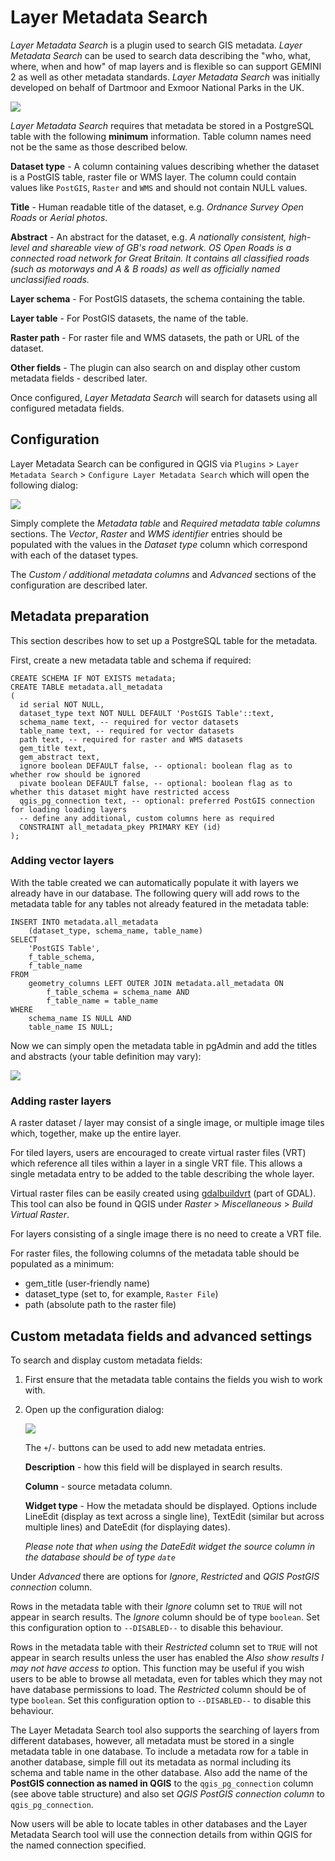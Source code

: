 # Layer Metadata Search

*Layer Metadata Search* is a plugin used to search GIS metadata. *Layer Metadata Search* can be used to search data describing the "who, what, where, when and how" of map layers and is flexible so can support GEMINI 2 as well as other metadata standards. *Layer Metadata Search* was initially developed on behalf of Dartmoor and Exmoor National Parks in the UK.

![](./Images/geo_cat.png)

*Layer Metadata Search* requires that metadata be stored in a PostgreSQL table with the following **minimum** information. Table column names need not be the same as those described below.

**Dataset type** - A column containing values describing whether the dataset is a PostGIS table, raster file or WMS layer.  The column could contain values like `PostGIS`, `Raster` and `WMS` and should not contain NULL values.

**Title** - Human readable title of the dataset, e.g. *Ordnance Survey Open Roads* or *Aerial photos*.

**Abstract** - An abstract for the dataset, e.g. *A nationally consistent, high-level and shareable view of GB's road network. OS Open Roads is a connected road network for Great Britain. It contains all classified roads (such as motorways and A & B roads) as well as officially named unclassified roads.*

**Layer schema** - For PostGIS datasets, the schema containing the table.

**Layer table** - For PostGIS datasets, the name of the table.

**Raster path** - For raster file and WMS datasets, the path or URL of the dataset.

**Other fields** - The plugin can also search on and display other custom metadata fields - described later.

Once configured, *Layer Metadata Search* will search for datasets using all configured metadata fields.


## Configuration

Layer Metadata Search can be configured in QGIS via `Plugins` > `Layer Metadata Search` > `Configure Layer Metadata Search` which will open the following dialog:

![](./Images/geo_cat_config.png)

Simply complete the *Metadata table* and *Required metadata table columns* sections.  The *Vector*, *Raster* and *WMS identifier* entries should be populated with the values in the *Dataset type* column which correspond with each of the dataset types. 

The *Custom / additional metadata columns* and *Advanced* sections of the configuration are described later. 


## Metadata preparation

This section describes how to set up a PostgreSQL table for the metadata.

First, create a new metadata table and schema if required:

	CREATE SCHEMA IF NOT EXISTS metadata;
	CREATE TABLE metadata.all_metadata
    (
      id serial NOT NULL,
      dataset_type text NOT NULL DEFAULT 'PostGIS Table'::text,
      schema_name text, -- required for vector datasets
      table_name text, -- required for vector datasets
      path text, -- required for raster and WMS datasets
      gem_title text,
      gem_abstract text,
      ignore boolean DEFAULT false, -- optional: boolean flag as to whether row should be ignored
      pivate boolean DEFAULT false, -- optional: boolean flag as to whether this dataset might have restricted access
      qgis_pg_connection text, -- optional: preferred PostGIS connection for loading loading layers
	  -- define any additional, custom columns here as required
      CONSTRAINT all_metadata_pkey PRIMARY KEY (id)
    );


### Adding vector layers

With the table created we can automatically populate it with layers we already have in our database. The following query will add rows to the metadata table for any tables not already featured in the metadata table:

	INSERT INTO metadata.all_metadata
		(dataset_type, schema_name, table_name)
	SELECT
		'PostGIS Table',
		f_table_schema,
		f_table_name
	FROM
		geometry_columns LEFT OUTER JOIN metadata.all_metadata ON
			f_table_schema = schema_name AND 
			f_table_name = table_name
	WHERE
		schema_name IS NULL AND
		table_name IS NULL;

Now we can simply open the metadata table in pgAdmin and add the titles and abstracts (your table definition may vary):

![](./Images/pgadmin.png)


### Adding raster layers

A raster dataset / layer may consist of a single image, or multiple image tiles which, together, make up the entire layer.

For tiled layers, users are encouraged to create virtual raster files (VRT) which reference all tiles within a layer in a single VRT file. This allows a single metadata entry to be added to the table describing the whole layer.

Virtual raster files can be easily created using [gdalbuildvrt](http://www.gdal.org/gdalbuildvrt.html) (part of GDAL). This tool can also be found in QGIS under *Raster* > *Miscellaneous* > *Build Virtual Raster*. 

For layers consisting of a single image there is no need to create a VRT file.

For raster files, the following columns of the metadata table should be populated as a minimum:

 * gem_title (user-friendly name)
 * dataset_type (set to, for example, `Raster File`)
 * path (absolute path to the raster file)


## Custom metadata fields and advanced settings

To search and display custom metadata fields:

1. First ensure that the metadata table contains the fields you wish to work with.
2. Open up the configuration dialog:

	![](./Images/geo_cat_config_custom.png)

	The `+`/`-` buttons can be used to add new metadata entries.

	**Description** - how this field will be displayed in search results.

	**Column** - source metadata column.

	**Widget type** - How the metadata should be displayed.  Options include LineEdit (display as text across a single line), TextEdit (similar but across multiple lines) and DateEdit (for displaying dates).

	*Please note that when using the DateEdit widget the source column in the database should be of type `date`*

Under *Advanced* there are options for *Ignore*, *Restricted* and *QGIS PostGIS connection* column.

Rows in the metadata table with their *Ignore* column set to `TRUE` will not appear in search results. The *Ignore* column should be of type `boolean`. Set this configuration option to `--DISABLED--` to disable this behaviour.

Rows in the metadata table with their *Restricted* column set to `TRUE` will not appear in search results unless the user has enabled the *Also show results I may not have access to* option. This function may be useful if you wish users to be able to browse all metadata, even for tables which they may not have database permissions to load. The *Restricted* column should be of type `boolean`. Set this configuration option to `--DISABLED--` to disable this behaviour.

The Layer Metadata Search tool also supports the searching of layers from different databases, however, all metadata must be stored in a single metadata table in one database. To include a metadata row for a table in another database, simple fill out its metadata as normal including its schema and table name in the other database.  Also add the name of the **PostGIS connection as named in QGIS** to the `qgis_pg_connection` column (see above table structure) and also set *QGIS PostGIS connection column* to `qgis_pg_connection`.

Now users will be able to locate tables in other databases and the Layer Metadata Search tool will use the connection details from within QGIS for the named connection specified. 